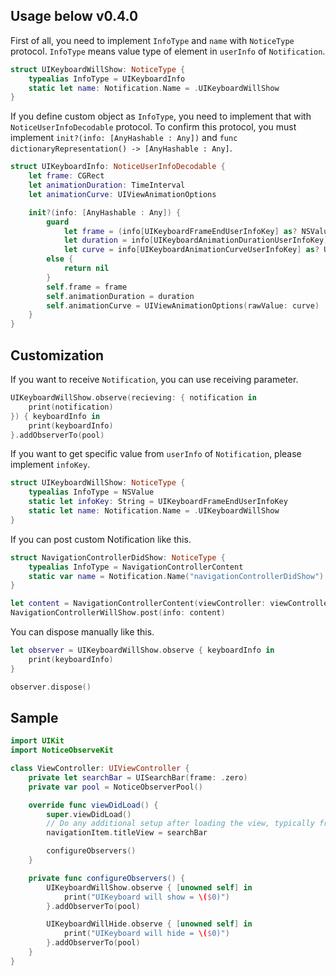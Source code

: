 ## Usage below v0.4.0

First of all, you need to implement `InfoType` and `name` with `NoticeType` protocol.
`InfoType` means value type of element in `userInfo` of `Notification`.

```swift
struct UIKeyboardWillShow: NoticeType {
    typealias InfoType = UIKeyboardInfo
    static let name: Notification.Name = .UIKeyboardWillShow
}
```

If you define custom object as `InfoType`, you need to implement that with `NoticeUserInfoDecodable` protocol. To confirm this protocol, you must implement `init?(info: [AnyHashable : Any])` and `func dictionaryRepresentation() -> [AnyHashable : Any]`.

```swift
struct UIKeyboardInfo: NoticeUserInfoDecodable {
    let frame: CGRect
    let animationDuration: TimeInterval
    let animationCurve: UIViewAnimationOptions

    init?(info: [AnyHashable : Any]) {
        guard
            let frame = (info[UIKeyboardFrameEndUserInfoKey] as? NSValue)?.cgRectValue,
            let duration = info[UIKeyboardAnimationDurationUserInfoKey] as? TimeInterval,
            let curve = info[UIKeyboardAnimationCurveUserInfoKey] as? UInt
        else {
            return nil
        }
        self.frame = frame
        self.animationDuration = duration
        self.animationCurve = UIViewAnimationOptions(rawValue: curve)
    }
}
```

## Customization

If you want to receive `Notification`, you can use receiving parameter.

```swift
UIKeyboardWillShow.observe(recieving: { notification in
    print(notification)
}) { keyboardInfo in
    print(keyboardInfo)
}.addObserverTo(pool)
```

If you want to get specific value from `userInfo` of `Notification`, please implement `infoKey`.

```swift
struct UIKeyboardWillShow: NoticeType {
    typealias InfoType = NSValue
    static let infoKey: String = UIKeyboardFrameEndUserInfoKey
    static let name: Notification.Name = .UIKeyboardWillShow
}
```

If you can post custom Notification like this.

```swift
struct NavigationControllerDidShow: NoticeType {
    typealias InfoType = NavigationControllerContent
    static var name = Notification.Name("navigationControllerDidShow")
}

let content = NavigationControllerContent(viewController: viewController, animated: animated)
NavigationControllerWillShow.post(info: content)
```

You can dispose manually like this.

```swift
let observer = UIKeyboardWillShow.observe { keyboardInfo in
    print(keyboardInfo)
}

observer.dispose()
```

## Sample

```swift
import UIKit
import NoticeObserveKit

class ViewController: UIViewController {
    private let searchBar = UISearchBar(frame: .zero)
    private var pool = NoticeObserverPool()

    override func viewDidLoad() {
        super.viewDidLoad()
        // Do any additional setup after loading the view, typically from a nib.
        navigationItem.titleView = searchBar

        configureObservers()
    }

    private func configureObservers() {
        UIKeyboardWillShow.observe { [unowned self] in
            print("UIKeyboard will show = \($0)")
        }.addObserverTo(pool)

        UIKeyboardWillHide.observe { [unowned self] in
            print("UIKeyboard will hide = \($0)")
        }.addObserverTo(pool)
    }
}
```
